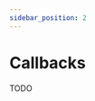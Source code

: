 ```yaml
---
sidebar_position: 2
---
```


# Callbacks

<!-- What are callbacks -->

<!-- What do #[callback] decorators do -->

<!-- Why do we need them and when should they be used -->

TODO
